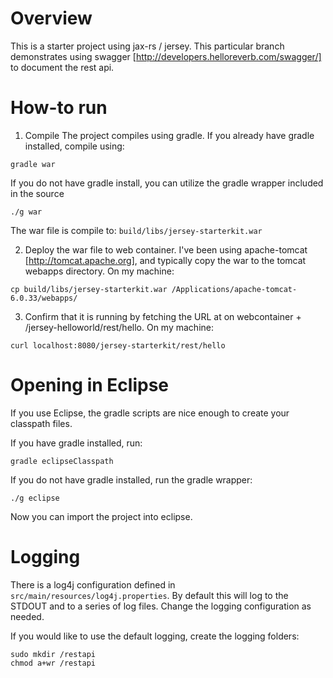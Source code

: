 Overview
========
This is a starter project using jax-rs / jersey.  This particular branch demonstrates using swagger [http://developers.helloreverb.com/swagger/] to document the rest api.

How-to run
==========
1) Compile
The project compiles using gradle.  If you already have gradle installed, compile using:
```
gradle war
```


If you do not have gradle install, you can utilize the gradle wrapper included in the source
```
./g war
```

The war file is compile to: `build/libs/jersey-starterkit.war`


2) Deploy the war file to web container.  I've been using apache-tomcat [http://tomcat.apache.org], and typically copy the war to the tomcat webapps directory.  On my machine:
```
cp build/libs/jersey-starterkit.war /Applications/apache-tomcat-6.0.33/webapps/
```

3) Confirm that it is running by fetching the URL at on webcontainer + /jersey-helloworld/rest/hello.  On my machine:
```
curl localhost:8080/jersey-starterkit/rest/hello
```

Opening in Eclipse
==================
If you use Eclipse, the gradle scripts are nice enough to create your classpath files.

If you have gradle installed, run:
```
gradle eclipseClasspath
```

If you do not have gradle installed, run the gradle wrapper:
```
./g eclipse
```

Now you can import the project into eclipse.

Logging
=======
There is a log4j configuration defined in `src/main/resources/log4j.properties`.  By default this will log to the STDOUT and to a series of log files.  Change the logging configuration as needed.

If you would like to use the default logging, create the logging folders:
```
sudo mkdir /restapi
chmod a+wr /restapi
```
